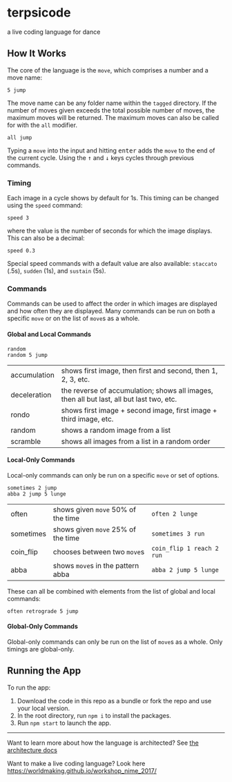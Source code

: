 # terpsicode
a live coding language for dance

## How It Works

The core of the language is the `move`, which comprises a number and a move name:

```
5 jump
```

The move name can be any folder name within the `tagged` directory. If the number of moves given exceeds the total possible number of moves, the maximum moves will be returned. The maximum moves can also be called for with the `all` modifier.

```
all jump
```

Typing a `move` into the input and hitting <kbd>enter</kbd> adds the `move` to the end of the current cycle. Using the <kbd>↑</kbd> and <kbd>↓</kbd> keys cycles through previous commands. 

### Timing

Each image in a cycle shows by default for 1s. This timing can be changed using the `speed` command:

```
speed 3
```

where the value is the number of seconds for which the image displays. This can also be a decimal:

```
speed 0.3
```

Special speed commands with a default value are also available: `staccato` (.5s), `sudden` (1s), and  `sustain` (5s).

### Commands

Commands can be used to affect the order in which images are displayed and how often they are displayed. Many commands can be run on both a specific `move` or on the list of `move`s as a whole.

#### Global and Local Commands

```
random
random 5 jump
```

|              |   |
|--------------|---|
| accumulation | shows first image, then first and second, then 1, 2, 3, etc.   |
| deceleration | the reverse of accumulation; shows all images, then all but last, all but last two, etc.  |
| rondo        | shows first image + second image, first image + third image, etc. |
| random       | shows a random image from a list  |
| scramble     | shows all images from a list in a random order  |

#### Local-Only Commands

Local-only commands can only be run on a specific `move` or set of options.

```
sometimes 2 jump
abba 2 jump 5 lunge
```

|           |   |   |
|-----------|---|---|
| often     | shows given `move` 50% of the time  | `often 2 lunge`   |
| sometimes | shows given `move` 25% of the time  |  `sometimes 3 run` |
| coin_flip | chooses between two `move`s | `coin_flip 1 reach 2 run` |
| abba      | shows `move`s in the pattern abba  | `abba 2 jump 5 lunge`  |

These can all be combined with elements from the list of global and local commands:

```
often retrograde 5 jump
```


#### Global-Only Commands

Global-only commands can only be run on the list of `move`s as a whole. Only timings are global-only.

## Running the App

To run the app:   
1. Download the code in this repo as a bundle or fork the repo and use your local version.
2. In the root directory, run `npm i` to install the packages.
3. Run `npm start` to launch the app.

---

Want to learn more about how the language is architected? See [the architecture docs](./docs/architecture.md)


Want to make a live coding language? Look here
https://worldmaking.github.io/workshop_nime_2017/
